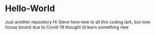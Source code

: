 # Hello-World
Just another repository
Hi Steve here new to all this coding lark, but now
house bound due to Covid-19 thought id learn something new
